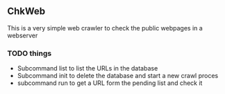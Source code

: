 ## ChkWeb

This is a very simple web crawler to check the public webpages
in a webserver


### TODO things

- Subcommand list to list the URLs in the database
- Subcommand init to delete the database and start a new crawl proces
- subcommand run to get a URL form the pending list and check it
